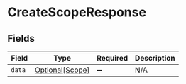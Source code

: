 # CreateScopeResponse


## Fields

| Field                                           | Type                                            | Required                                        | Description                                     |
| ----------------------------------------------- | ----------------------------------------------- | ----------------------------------------------- | ----------------------------------------------- |
| `data`                                          | [Optional[Scope]](../../models/shared/scope.md) | :heavy_minus_sign:                              | N/A                                             |